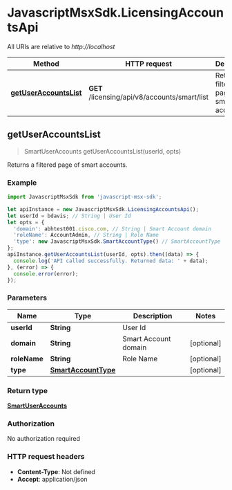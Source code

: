 # JavascriptMsxSdk.LicensingAccountsApi

All URIs are relative to *http://localhost*

Method | HTTP request | Description
------------- | ------------- | -------------
[**getUserAccountsList**](LicensingAccountsApi.md#getUserAccountsList) | **GET** /licensing/api/v8/accounts/smart/list | Returns a filtered page of smart accounts.



## getUserAccountsList

> SmartUserAccounts getUserAccountsList(userId, opts)

Returns a filtered page of smart accounts.

### Example

```javascript
import JavascriptMsxSdk from 'javascript-msx-sdk';

let apiInstance = new JavascriptMsxSdk.LicensingAccountsApi();
let userId = bdavis; // String | User Id
let opts = {
  'domain': abhtest001.cisco.com, // String | Smart Account domain
  'roleName': AccountAdmin, // String | Role Name
  'type': new JavascriptMsxSdk.SmartAccountType() // SmartAccountType | 
};
apiInstance.getUserAccountsList(userId, opts).then((data) => {
  console.log('API called successfully. Returned data: ' + data);
}, (error) => {
  console.error(error);
});

```

### Parameters


Name | Type | Description  | Notes
------------- | ------------- | ------------- | -------------
 **userId** | **String**| User Id | 
 **domain** | **String**| Smart Account domain | [optional] 
 **roleName** | **String**| Role Name | [optional] 
 **type** | [**SmartAccountType**](.md)|  | [optional] 

### Return type

[**SmartUserAccounts**](SmartUserAccounts.md)

### Authorization

No authorization required

### HTTP request headers

- **Content-Type**: Not defined
- **Accept**: application/json

